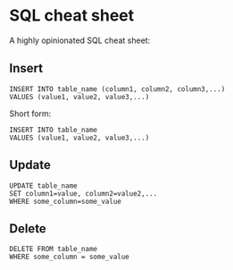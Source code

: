 # SQL cheat sheet

A highly opinionated SQL cheat sheet:

## Insert

    INSERT INTO table_name (column1, column2, column3,...)
    VALUES (value1, value2, value3,...)

Short form:

    INSERT INTO table_name
    VALUES (value1, value2, value3,...)

## Update

    UPDATE table_name
    SET column1=value, column2=value2,...
    WHERE some_column=some_value

## Delete

    DELETE FROM table_name
    WHERE some_column = some_value
